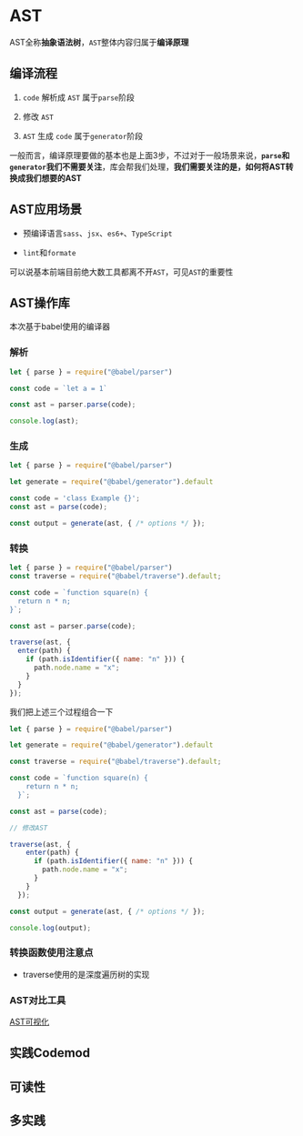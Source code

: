 # AST

AST全称**抽象语法树**，`AST`整体内容归属于**编译原理**


## 编译流程

1. `code` 解析成 `AST`  属于`parse`阶段

2. 修改 `AST`  

3. `AST` 生成 `code`  属于`generator`阶段

一般而言，编译原理要做的基本也是上面3步，不过对于一般场景来说，**`parse`和`generator`我们不需要关注**，库会帮我们处理，**我们需要关注的是，如何将AST转换成我们想要的AST**


## AST应用场景

* 预编译语言`sass`、`jsx`、`es6+`、`TypeScript`

* `lint`和`formate`

可以说基本前端目前绝大数工具都离不开`AST`，可见`AST`的重要性

## AST操作库

本次基于babel使用的编译器

### 解析

```js
let { parse } = require("@babel/parser")

const code = `let a = 1`

const ast = parser.parse(code);

console.log(ast);
```

### 生成

```js
let { parse } = require("@babel/parser")

let generate = require("@babel/generator").default

const code = 'class Example {}';
const ast = parse(code);

const output = generate(ast, { /* options */ });
```

### 转换

```js
let { parse } = require("@babel/parser")
const traverse = require("@babel/traverse").default;

const code = `function square(n) {
  return n * n;
}`;

const ast = parser.parse(code);

traverse(ast, {
  enter(path) {
    if (path.isIdentifier({ name: "n" })) {
      path.node.name = "x";
    }
  }
});
```

我们把上述三个过程组合一下

```js
let { parse } = require("@babel/parser")

let generate = require("@babel/generator").default

const traverse = require("@babel/traverse").default;

const code = `function square(n) {
    return n * n;
  }`;

const ast = parse(code);

// 修改AST

traverse(ast, {
    enter(path) {
      if (path.isIdentifier({ name: "n" })) {
        path.node.name = "x";
      }
    }
  });

const output = generate(ast, { /* options */ });

console.log(output);
```

### 转换函数使用注意点

* traverse使用的是深度遍历树的实现

### AST对比工具

[AST可视化](https://astexplorer.net/)

## 实践Codemod

## 可读性

## 多实践